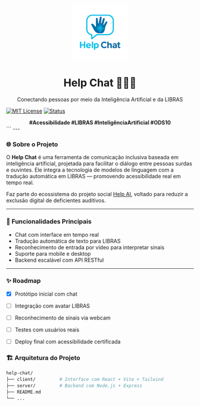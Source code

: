 <div align="center">
  <img src="https://github.com/paulofreitas-py/Help-Chat/blob/main/img/logo1.png" width="150" alt="Help Chat Logo" />
  <h1>Help Chat 🤖🧏‍♂️</h1>
  <p>Conectando pessoas por meio da Inteligência Artificial e da LIBRAS</p>
</div>

[![MIT License](https://img.shields.io/badge/license-MIT-blue.svg)](LICENSE)
[![Status](https://img.shields.io/badge/status-em%20desenvolvimento-orange)]()
<div align="center"> <strong>#Acessibilidade #LIBRAS #InteligênciaArtificial #ODS10</strong> </div> ```
---

### 🌐 Sobre o Projeto

O **Help Chat** é uma ferramenta de comunicação inclusiva baseada em inteligência artificial, projetada para facilitar o diálogo entre pessoas surdas e ouvintes. Ele integra a tecnologia de modelos de linguagem com a tradução automática em LIBRAS — promovendo acessibilidade real em tempo real.

Faz parte do ecossistema do projeto social [Help AI](https://help-ai.netlify.app), voltado para reduzir a exclusão digital de deficientes auditivos.

---

### 🚀 Funcionalidades Principais

- Chat com interface em tempo real
- Tradução automática de texto para LIBRAS
- Reconhecimento de entrada por vídeo para interpretar sinais
- Suporte para mobile e desktop
- Backend escalável com API RESTful

---
### ✨ Roadmap

- [x] Protótipo inicial com chat
- [ ] Integração com avatar LIBRAS
- [ ] Reconhecimento de sinais via webcam
- [ ] Testes com usuários reais
- [ ] Deploy final com acessibilidade certificada


### 🏗️ Arquitetura do Projeto

```bash
help-chat/
├── client/         # Interface com React + Vite + Tailwind
├── server/         # Backend com Node.js + Express
├── README.md
└── ...




